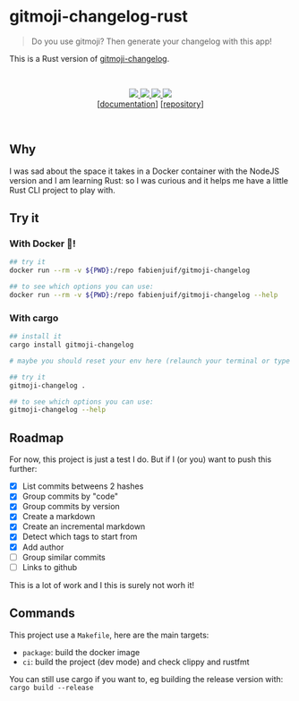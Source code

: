 # gitmoji-changelog-rust
> Do you use gitmoji? Then generate your changelog with this app!

This is a Rust version of [gitmoji-changelog](https://github.com/frinyvonnick/gitmoji-changelog).

<br />
<p style="text-align: center" align="center">
  <a href="https://circleci.com/gh/fabienjuif/gitmoji-changelog-rust/tree/master">
    <img src="https://img.shields.io/circleci/project/github/fabienjuif/gitmoji-changelog-rust/master.svg" />
  </a>
  <a href="https://crates.io/crates/gitmoji-changelog">
    <img src="https://img.shields.io/crates/v/gitmoji-changelog.svg" />
  </a>
  <a href="https://hub.docker.com/r/fabienjuif/gitmoji-changelog">
    <img src="https://img.shields.io/badge/docker--image-fabienjuif%2Fgitmoji--changelog-blue.svg" />
    <img src="https://img.shields.io/microbadger/image-size/fabienjuif%2Fgitmoji-changelog.svg" />
  </a>
  <br />
  [<a href="https://docs.rs/crate/gitmoji-changelog">documentation</a>]
  [<a href="https://github.com/fabienjuif/gitmoji-changelog-rust">repository</a>]
</p>
<br />

## Why
I was sad about the space it takes in a Docker container with the NodeJS version and I am learning Rust: so I was curious and it helps me have a little Rust CLI project to play with.

## Try it
### With Docker 🐳!
```sh
## try it
docker run --rm -v ${PWD}:/repo fabienjuif/gitmoji-changelog

## to see which options you can use:
docker run --rm -v ${PWD}:/repo fabienjuif/gitmoji-changelog --help
```

### With cargo
```sh
## install it
cargo install gitmoji-changelog

# maybe you should reset your env here (relaunch your terminal or type `zsh` (or `bash`))

## try it
gitmoji-changelog .

## to see which options you can use:
gitmoji-changelog --help
```

## Roadmap
For now, this project is just a test I do.
But if I (or you) want to push this further:
 - [x] List commits betweens 2 hashes
 - [x] Group commits by "code"
 - [x] Group commits by version
 - [x] Create a markdown
 - [x] Create an incremental markdown
 - [x] Detect which tags to start from
 - [x] Add author
 - [ ] Group similar commits
 - [ ] Links to github

This is a lot of work and I this is surely not worh it!

## Commands
This project use a `Makefile`, here are the main targets:
  - `package`: build the docker image
  - `ci`: build the project (dev mode) and check clippy and rustfmt

You can still use cargo if you want to, eg building the release version with: `cargo build --release`
